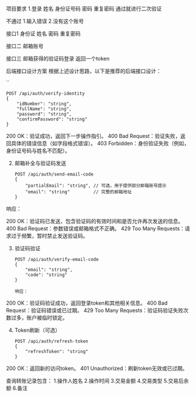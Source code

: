项目要求
1.登录
姓名
身份证号码
密码
重复密码
通过就进行二次验证

不通过 1.输入错误
2.没有这个账号

接口1 身份证 姓名 密码 重复密码

接口二 邮箱账号

接口三 邮箱获得的验证码登录 返回一个token

后端接口设计方案
根据上述设计思路，以下是推荐的后端接口设计：

``

```
POST /api/auth/verify-identity
{
    "idNumber": "string",
    "fullName": "string",
    "password": "string",
    "confirmPassword": "string"
}
```

200 OK：验证成功，返回下一步操作指引。
400 Bad Request：验证失败，返回具体的错误信息（如字段格式错误）。
403 Forbidden：身份验证失败（例如，身份证号码与姓名不匹配）。

2. 邮箱补全与验证码发送

   ```
   POST /api/auth/send-email-code
   {
       "partialEmail": "string", // 可选，用于提供部分邮箱账号提示
       "email": "string"         // 完整的邮箱地址
   }
   ```

响应：

200 OK：验证码已发送，包含验证码的有效时间和是否允许再次发送的信息。
400 Bad Request：参数错误或邮箱格式不正确。
429 Too Many Requests：请求过于频繁，暂时禁止发送验证码。

3. 验证码验证

   ```
   POST /api/auth/verify-email-code
   {
       "email": "string",
       "code": "string"
   }
   
   响应：
   ```

200 OK：验证码验证成功，返回登录token和其他相关信息。
400 Bad Request：验证码错误或已过期。
429 Too Many Requests：验证码验证失败次数过多，账户被临时锁定。

4. Token刷新（可选）

   ```
   POST /api/auth/refresh-token
   {
       "refreshToken": "string"
   }
   ```

200 OK：返回新的访问token。
401 Unauthorized：刷新token无效或已过期。

查询转账记录包含：
1.操作人姓名
2.操作时间
3.交易金额
4.交易类型
5.交易后余额
6.备注